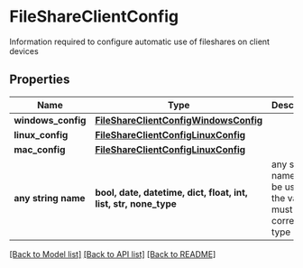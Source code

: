 # FileShareClientConfig

Information required to configure automatic use of fileshares on client devices 

## Properties
Name | Type | Description | Notes
------------ | ------------- | ------------- | -------------
**windows_config** | [**FileShareClientConfigWindowsConfig**](FileShareClientConfigWindowsConfig.md) |  | [optional] 
**linux_config** | [**FileShareClientConfigLinuxConfig**](FileShareClientConfigLinuxConfig.md) |  | [optional] 
**mac_config** | [**FileShareClientConfigLinuxConfig**](FileShareClientConfigLinuxConfig.md) |  | [optional] 
**any string name** | **bool, date, datetime, dict, float, int, list, str, none_type** | any string name can be used but the value must be the correct type | [optional]

[[Back to Model list]](../README.md#documentation-for-models) [[Back to API list]](../README.md#documentation-for-api-endpoints) [[Back to README]](../README.md)


